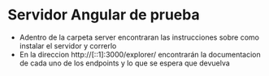 # Servidor Angular de prueba

- Adentro de la carpeta server encontraran las instrucciones sobre como instalar el servidor y correrlo
- En la direccion http://[::1]:3000/explorer/ encontrarán la documentacion de cada uno de los endpoints y lo que se espera que devuelva

